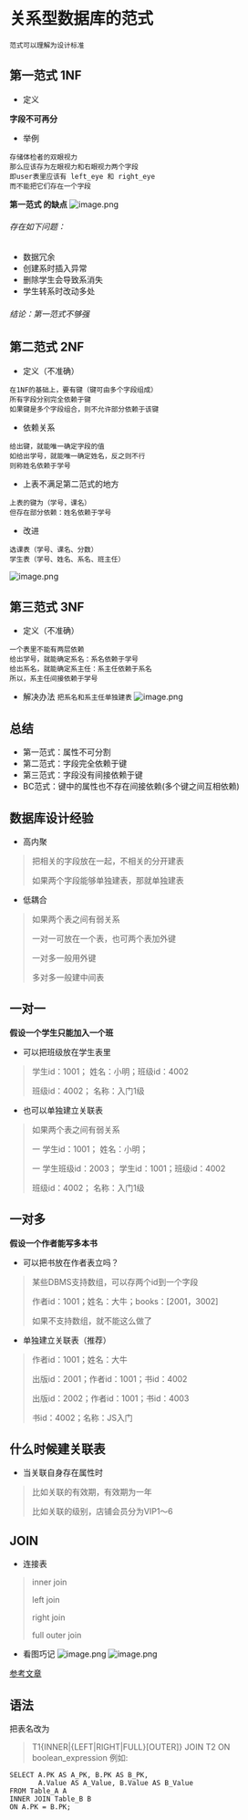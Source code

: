 # 关系型数据库的范式
``范式可以理解为设计标准``

## 第一范式 1NF
- 定义

**字段不可再分**
- 举例
```
存储体检者的双眼视力
那么应该存为左眼视力和右眼视力两个字段
即user表里应该有 left_eye 和 right_eye
而不能把它们存在一个字段
```

**第一范式 的缺点**
![image.png](https://upload-images.jianshu.io/upload_images/1181204-cd9f86aa2d114e2b.png?imageMogr2/auto-orient/strip%7CimageView2/2/w/1240)
###### 存在如下问题：
- 数据冗余
- 创建系时插入异常
- 删除学生会导致系消失
- 学生转系时改动多处
###### 结论：第一范式不够强

## 第二范式 2NF
- 定义（不准确）
```
在1NF的基础上，要有键（键可由多个字段组成）
所有字段分别完全依赖于键
如果键是多个字段组合，则不允许部分依赖于该键
```
- 依赖关系
```
给出键，就能唯一确定字段的值
如给出学号，就能唯一确定姓名，反之则不行
则称姓名依赖于学号
```
- 上表不满足第二范式的地方
```
上表的键为（学号，课名）
但存在部分依赖：姓名依赖于学号
```
- 改进
```
选课表（学号、课名、分数）
学生表（学号、姓名、系名、班主任）
```
![image.png](https://upload-images.jianshu.io/upload_images/1181204-3ae06cfc6039d126.png?imageMogr2/auto-orient/strip%7CimageView2/2/w/1240)

## 第三范式 3NF
- 定义（不准确）
```
一个表里不能有两层依赖
给出学号，就能确定系名：系名依赖于学号
给出系名，就能确定系主任：系主任依赖于系名
所以，系主任间接依赖于学号
```
- 解决办法
``把系名和系主任单独建表``
![image.png](https://upload-images.jianshu.io/upload_images/1181204-6885c592a8474047.png?imageMogr2/auto-orient/strip%7CimageView2/2/w/1240)

## 总结
- 第一范式：属性不可分割
- 第二范式：字段完全依赖于键
- 第三范式：字段没有间接依赖于键
- BC范式：键中的属性也不存在间接依赖(多个键之间互相依赖)

## 数据库设计经验
- 高内聚
> 把相关的字段放在一起，不相关的分开建表
>
> 如果两个字段能够单独建表，那就单独建表

- 低耦合
>如果两个表之间有弱关系
>
> 一对一可放在一个表，也可两个表加外键
>
> 一对多一般用外键
>
> 多对多一般建中间表

## 一对一
**假设一个学生只能加入一个班**
- 可以把班级放在学生表里
> 学生id：1001；  姓名：小明；班级id：4002
>
> 班级id：4002；  名称：入门1级

- 也可以单独建立关联表
>如果两个表之间有弱关系
>
> 一 学生id：1001；  姓名：小明；
>
> 一 学生班级id：2003；  学生id：1001；班级id：4002
>
> 班级id：4002； 名称：入门1级

## 一对多
**假设一个作者能写多本书**
- 可以把书放在作者表立吗？
>某些DBMS支持数组，可以存两个id到一个字段
>
> 作者id：1001；姓名：大牛；books：[2001，3002]
>
> 如果不支持数组，就不能这么做了

- 单独建立关联表（推荐）
> 作者id：1001；姓名：大牛
>
> 出版id：2001；作者id：1001；书id：4002
>
> 出版id：2002；作者id：1001；书id：4003
>
> 书id：4002；名称：JS入门

## 什么时候建关联表
- 当关联自身存在属性时
>比如关联的有效期，有效期为一年
>
> 比如关联的级别，店铺会员分为VIP1～6


## JOIN
- 连接表
> inner join
>
> left join
>
> right join
>
> full outer join

- 看图巧记
![image.png](https://upload-images.jianshu.io/upload_images/1181204-e4da987545568184.png?imageMogr2/auto-orient/strip%7CimageView2/2/w/1240)
![image.png](https://upload-images.jianshu.io/upload_images/1181204-a417b24219095de5.png?imageMogr2/auto-orient/strip%7CimageView2/2/w/1240)

[参考文章](https://zhuanlan.zhihu.com/p/29234064)

## 语法
把表名改为
>T1{INNER|{LEFT|RIGHT|FULL}[OUTER]} JOIN T2 ON boolean_expression
例如:
```
SELECT A.PK AS A_PK, B.PK AS B_PK,
       A.Value AS A_Value, B.Value AS B_Value
FROM Table_A A
INNER JOIN Table_B B
ON A.PK = B.PK;
```